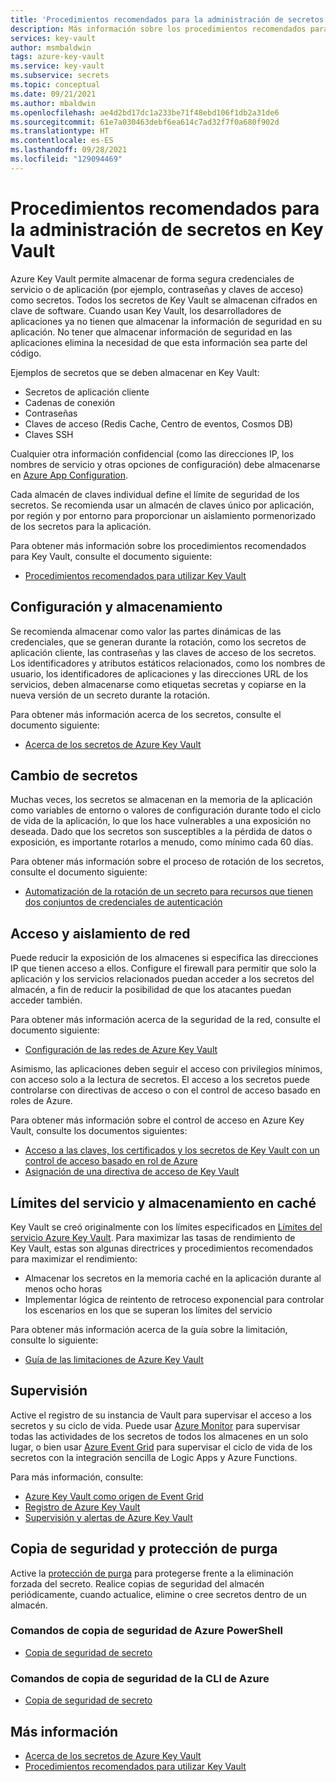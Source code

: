 ```yaml
---
title: 'Procedimientos recomendados para la administración de secretos: Azure Key Vault | Microsoft Docs'
description: Más información sobre los procedimientos recomendados para la administración de secretos de Azure Key Vault
services: key-vault
author: msmbaldwin
tags: azure-key-vault
ms.service: key-vault
ms.subservice: secrets
ms.topic: conceptual
ms.date: 09/21/2021
ms.author: mbaldwin
ms.openlocfilehash: ae4d2bd17dc1a233be71f48ebd106f1db2a31de6
ms.sourcegitcommit: 61e7a030463debf6ea614c7ad32f7f0a680f902d
ms.translationtype: HT
ms.contentlocale: es-ES
ms.lasthandoff: 09/28/2021
ms.locfileid: "129094469"
---
```

# <a name="best-practices-for-secrets-management-in-key-vault"></a>Procedimientos recomendados para la administración de secretos en Key Vault

Azure Key Vault permite almacenar de forma segura credenciales de servicio o de aplicación (por ejemplo, contraseñas y claves de acceso) como secretos. Todos los secretos de Key Vault se almacenan cifrados en clave de software. Cuando usan Key Vault, los desarrolladores de aplicaciones ya no tienen que almacenar la información de seguridad en su aplicación. No tener que almacenar información de seguridad en las aplicaciones elimina la necesidad de que esta información sea parte del código. 

Ejemplos de secretos que se deben almacenar en Key Vault:

- Secretos de aplicación cliente
- Cadenas de conexión
- Contraseñas
- Claves de acceso (Redis Cache, Centro de eventos, Cosmos DB)
- Claves SSH

Cualquier otra información confidencial (como las direcciones IP, los nombres de servicio y otras opciones de configuración) debe almacenarse en [Azure App Configuration](../../azure-app-configuration/overview.md).

Cada almacén de claves individual define el límite de seguridad de los secretos. Se recomienda usar un almacén de claves único por aplicación, por región y por entorno para proporcionar un aislamiento pormenorizado de los secretos para la aplicación. 

Para obtener más información sobre los procedimientos recomendados para Key Vault, consulte el documento siguiente:
- [Procedimientos recomendados para utilizar Key Vault](../general/best-practices.md)

## <a name="configuration-and-storing"></a>Configuración y almacenamiento 

Se recomienda almacenar como valor las partes dinámicas de las credenciales, que se generan durante la rotación, como los secretos de aplicación cliente, las contraseñas y las claves de acceso de los secretos. Los identificadores y atributos estáticos relacionados, como los nombres de usuario, los identificadores de aplicaciones y las direcciones URL de los servicios, deben almacenarse como etiquetas secretas y copiarse en la nueva versión de un secreto durante la rotación.

Para obtener más información acerca de los secretos, consulte el documento siguiente:
- [Acerca de los secretos de Azure Key Vault](about-secrets.md)

## <a name="secrets-rotation"></a>Cambio de secretos
Muchas veces, los secretos se almacenan en la memoria de la aplicación como variables de entorno o valores de configuración durante todo el ciclo de vida de la aplicación, lo que los hace vulnerables a una exposición no deseada. Dado que los secretos son susceptibles a la pérdida de datos o exposición, es importante rotarlos a menudo, como mínimo cada 60 días. 

Para obtener más información sobre el proceso de rotación de los secretos, consulte el documento siguiente:
- [Automatización de la rotación de un secreto para recursos que tienen dos conjuntos de credenciales de autenticación](tutorial-rotation-dual.md) 

## <a name="access-and-network-isolation"></a>Acceso y aislamiento de red

Puede reducir la exposición de los almacenes si especifica las direcciones IP que tienen acceso a ellos. Configure el firewall para permitir que solo la aplicación y los servicios relacionados puedan acceder a los secretos del almacén, a fin de reducir la posibilidad de que los atacantes puedan acceder también. 

Para obtener más información acerca de la seguridad de la red, consulte el documento siguiente:
- [Configuración de las redes de Azure Key Vault](../general/how-to-azure-key-vault-network-security.md)

Asimismo, las aplicaciones deben seguir el acceso con privilegios mínimos, con acceso solo a la lectura de secretos. El acceso a los secretos puede controlarse con directivas de acceso o con el control de acceso basado en roles de Azure. 

Para obtener más información sobre el control de acceso en Azure Key Vault, consulte los documentos siguientes:
- [Acceso a las claves, los certificados y los secretos de Key Vault con un control de acceso basado en rol de Azure](../general/rbac-guide.md)
- [Asignación de una directiva de acceso de Key Vault](../general/assign-access-policy.md)
 
## <a name="service-limits-and-caching"></a>Límites del servicio y almacenamiento en caché
Key Vault se creó originalmente con los límites especificados en [Límites del servicio Azure Key Vault](../general/service-limits.md). Para maximizar las tasas de rendimiento de Key Vault, estas son algunas directrices y procedimientos recomendados para maximizar el rendimiento:
- Almacenar los secretos en la memoria caché en la aplicación durante al menos ocho horas
- Implementar lógica de reintento de retroceso exponencial para controlar los escenarios en los que se superan los límites del servicio

Para obtener más información acerca de la guía sobre la limitación, consulte lo siguiente:
- [Guía de las limitaciones de Azure Key Vault](../general/overview-throttling.md)

## <a name="monitoring"></a>Supervisión
Active el registro de su instancia de Vault para supervisar el acceso a los secretos y su ciclo de vida. Puede usar [Azure Monitor](https://docs.microsoft.com//azure/azure-monitor/overview) para supervisar todas las actividades de los secretos de todos los almacenes en un solo lugar, o bien usar [Azure Event Grid](https://docs.microsoft.com/azure/event-grid/overview) para supervisar el ciclo de vida de los secretos con la integración sencilla de Logic Apps y Azure Functions.

Para más información, consulte:
- [Azure Key Vault como origen de Event Grid](https://docs.microsoft.com/azure/event-grid/event-schema-key-vault?tabs=event-grid-event-schema)
- [Registro de Azure Key Vault](../general/logging.md)
- [Supervisión y alertas de Azure Key Vault](../general/alert.md)

## <a name="backup-and-purge-protection"></a>Copia de seguridad y protección de purga
Active la [protección de purga](../general/soft-delete-overview.md#purge-protection) para protegerse frente a la eliminación forzada del secreto. Realice copias de seguridad del almacén periódicamente, cuando actualice, elimine o cree secretos dentro de un almacén.

### <a name="azure-powershell-backup-commands"></a>Comandos de copia de seguridad de Azure PowerShell

* [Copia de seguridad de secreto](/powershell/module/azurerm.keyvault/Backup-AzureKeyVaultSecret)

### <a name="azure-cli-backup-commands"></a>Comandos de copia de seguridad de la CLI de Azure

* [Copia de seguridad de secreto](/cli/azure/keyvault/secret#az_keyvault_secret_backup)

## <a name="learn-more"></a>Más información
- [Acerca de los secretos de Azure Key Vault](about-secrets.md)
- [Procedimientos recomendados para utilizar Key Vault](../general/best-practices.md)
